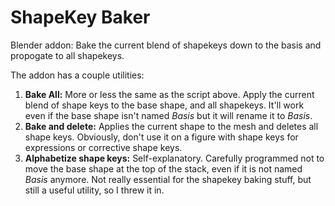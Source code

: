 # ShapeKey Baker

Blender addon: Bake the current blend of shapekeys down to the basis and propogate to all shapekeys.

The addon has a couple utilities:

1. **Bake All:** More or less the same as the script above. Apply the current blend of shape keys to the base shape, and all shapekeys. It'll work even if the base shape isn't named *Basis* but it will rename it to *Basis*.
2. **Bake and delete:** Applies the current shape to the mesh and deletes all shape keys. Obviously, don't use it on a figure with shape keys for expressions or corrective shape keys.
3. **Alphabetize shape keys:** Self-explanatory. Carefully programmed not to move the base shape at the top of the stack, even if it is not named *Basis* anymore. Not really essential for the shapekey baking stuff, but still a useful utility, so I threw it in.
